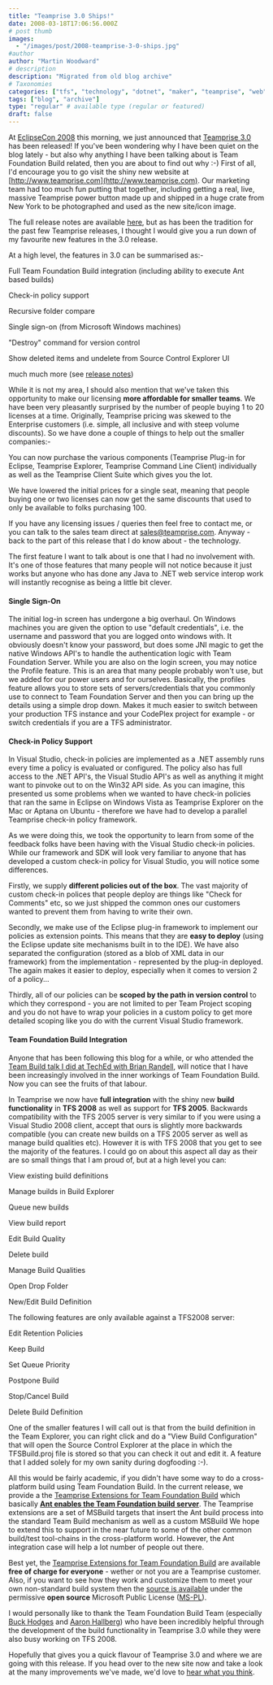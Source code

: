 ```yaml
---
title: "Teamprise 3.0 Ships!"
date: 2008-03-18T17:06:56.000Z
# post thumb
images:
  - "/images/post/2008-teamprise-3-0-ships.jpg"
#author
author: "Martin Woodward"
# description
description: "Migrated from old blog archive"
# Taxonomies
categories: ["tfs", "technology", "dotnet", "maker", "teamprise", "web", "programming", "personal"]
tags: ["blog", "archive"]
type: "regular" # available type (regular or featured)
draft: false
---
```

At [EclipseCon 2008](http://www.eclipsecon.org/) this morning, we just announced that [Teamprise 3.0](http://www.teamprise.com/) has been released!  If you've been wondering why I have been quiet on the blog lately - but also why anything I have been talking about is Team Foundation Build related, then you are about to find out why :-)  First of all, I'd encourage you to go visit the shiny new website at [http://www.teamprise.com](http://www.teamprise.com).  Our marketing team had too much fun putting that together, including getting a real, live, massive Teamprise power button made up and shipped in a huge crate from New York to be photographed and used as the new site/icon image.

The full release notes are available [here](http://download.teamprise.com/cs/3.0/release-notes/release-notes.html), but as has been the tradition for the past few Teamprise releases, I thought I would give you a run down of my favourite new features in the 3.0 release.

At a high level, the features in 3.0 can be summarised as:-

  Full Team Foundation Build integration (including ability to execute Ant based builds) 

  Check-in policy support 

  Recursive folder compare 

  Single sign-on (from Microsoft Windows machines) 

  "Destroy" command for version control 

  Show deleted items and undelete from Source Control Explorer UI 

  much much more (see [release notes](http://download.teamprise.com/cs/3.0/release-notes/release-notes.html)) 

While it is not my area, I should also mention that we've taken this opportunity to make our licensing **more affordable for smaller teams**.  We have been very pleasantly surprised by the number of people buying 1 to 20 licenses at a time.  Originally, Teamprise pricing was skewed to the Enterprise customers (i.e. simple, all inclusive and with steep volume discounts).  So we have done a couple of things to help out the smaller companies:-

  You can now purchase the various components (Teamprise Plug-in for Eclipse, Teamprise Explorer, Teamprise Command Line Client) individually as well as the Teamprise Client Suite which gives you the lot. 

  We have lowered the initial prices for a single seat, meaning that people buying one or two licenses can now get the same discounts that used to only be available to folks purchasing 100. 

If you have any licensing issues / queries then feel free to contact me, or you can talk to the sales team direct at [sales@teamprise.com](mailto:sales@teamprise.com).  Anyway - back to the part of this release that I do know about - the technology.  

The first feature I want to talk about is one that I had no involvement with.  It's one of those features that many people will not notice because it just works but anyone who has done any Java to .NET web service interop work will instantly recognise as being a little bit clever.

#### Single Sign-On

The initial log-in screen has undergone a big overhaul.  On Windows machines you are given the option to use "default credentials", i.e. the username and password that you are logged onto windows with.  It obviously doesn't know your password, but does some JNI magic to get the native Windows API's to handle the authentication logic with Team Foundation Server.  While you are also on the login screen, you may notice the Profile feature.  This is an area that many people probably won't use, but we added for our power users and for ourselves.  Basically, the profiles feature allows you to store sets of servers/credentials that you commonly use to connect to Team Foundation Server and then you can bring up the details using a simple drop down.  Makes it much easier to switch between your production TFS instance and your CodePlex project for example - or switch credentials if you are a TFS administrator.

#### Check-in Policy Support

In Visual Studio, check-in policies are implemented as a .NET assembly runs every time a policy is evaluated or configured.  The policy also has full access to the .NET API's, the Visual Studio API's as well as anything it might want to pinvoke out to on the Win32 API side.  As you can imagine, this presented us some problems when we wanted to have check-in policies that ran the same in Eclipse on Windows Vista as Teamprise Explorer on the Mac or Aptana on Ubuntu - therefore we have had to develop a parallel Teamprise check-in policy framework.

As we were doing this, we took the opportunity to learn from some of the feedback folks have been having with the Visual Studio check-in policies.  While our framework and SDK will look very familiar to anyone that has developed a custom check-in policy for Visual Studio, you will notice some differences.

Firstly, we supply **different policies out of the box**.  The vast majority of custom check-in polices that people deploy are things like "Check for Comments" etc, so we just shipped the common ones our customers wanted to prevent them from having to write their own.

Secondly, we make use of the Eclipse plug-in framework to implement our policies as extension points.  This means that they are **easy to deploy** (using the Eclipse update site mechanisms built in to the IDE).  We have also separated the configuration (stored as a blob of XML data in our framework) from the implementation - represented by the plug-in deployed.  The again makes it easier to deploy, especially when it comes to version 2 of a policy...

Thirdly, all of our policies can be **scoped by the path in version control** to which they correspond - you are not limited to per Team Project scoping and you do not have to wrap your policies in a custom policy to get more detailed scoping like you do with the current Visual Studio framework.

#### Team Foundation Build Integration

Anyone that has been following this blog for a while, or who attended the [Team Build talk I did at TechEd with Brian Randell](http://www.woodwardweb.com/personal/000391.html), will notice that I have been increasingly involved in the inner workings of Team Foundation Build.  Now you can see the fruits of that labour.

In Teamprise we now have **full integration** with the shiny new **build functionality** in **TFS 2008** as well as support for **TFS 2005**.  Backwards compatibility with the TFS 2005 server is very similar to if you were using a Visual Studio 2008 client, accept that ours is slightly more backwards compatible (you can create new builds on a TFS 2005 server as well as manage build qualities etc).  However it is with TFS 2008 that you get to see the majority of the features.  I could go on about this aspect all day as their are so small things that I am proud of, but at a high level you can:

  View existing build definitions 

  Manage builds in Build Explorer 

  Queue new builds 

  View build report 

  Edit Build Quality 

  Delete build 

  Manage Build Qualities 

  Open Drop Folder 

  New/Edit Build Definition 

The following features are only available against a TFS2008 server: 

  Edit Retention Policies 

  Keep Build 

  Set Queue Priority 

  Postpone Build 

  Stop/Cancel Build 

  Delete Build Definition 

One of the smaller features I will call out is that from the build definition in the Team Explorer, you can right click and do a "View Build Configuration" that will open the Source Control Explorer at the place in which the TFSBuild.proj file is stored so that you can check it out and edit it.  A feature that I added solely for my own sanity during dogfooding :-).  

[](http://www.woodwardweb.com/teamprise/images/be_leopard.jpg) All this would be fairly academic, if you didn't have some way to do a cross-platform build using Team Foundation Build.  In the current release, we provide a the [Teamprise Extensions for Team Foundation Build](http://www.teamprise.com/products/build/) which basically [**Ant enables the Team Foundation build server**](http://www.teamprise.com/products/build/).  The Teamprise extensions are a set of MSBuild targets that insert the Ant build process into the standard Team Build mechanism as well as a custom MSBuild We hope to extend this to support in the near future to some of the other common build/test tool-chains in the cross-platform world.  However, the Ant integration case will help a lot number of people out there.

Best yet, the [Teamprise Extensions for Team Foundation Build](http://www.teamprise.com/products/build/) are available **free of charge for everyone** - wether or not you are a Teamprise customer.  Also, if you want to see how they work and customize them to meet your own non-standard build system then the [source is available](http://www.teamprise.com/products/build/) under the permissive **open source** Microsoft Public License ([MS-PL](http://www.microsoft.com/resources/sharedsource/licensingbasics/publiclicense.mspx)).

I would personally like to thank the Team Foundation Build Team (especially [Buck Hodges](http://blogs.msdn.com/buckh/) and [Aaron Hallberg](http://blogs.msdn.com/aaronhallberg/)) who have been incredibly helpful through the development of the build functionality in Teamprise 3.0 while they were also busy working on TFS 2008.  

Hopefully that gives you a quick flavour of Teamprise 3.0 and where we are going with this release.  If you head over to the new site now and take a look at the many improvements we've made, we'd love to [hear what you think](http://support.teamprise.com).